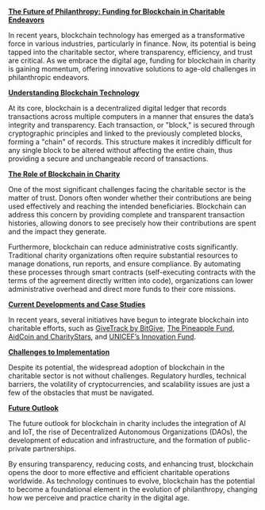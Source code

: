 [**The Future of Philanthropy: Funding for Blockchain in Charitable Endeavors**](https://medium.com/the-future-of-philanthropy/the-future-of-philanthropy-funding-for-blockchain-in-charitable-endeavors-8329f593c304)

In recent years, blockchain technology has emerged as a transformative force in various industries, particularly in finance. Now, its potential is being tapped into the charitable sector, where transparency, efficiency, and trust are critical. As we embrace the digital age, funding for blockchain in charity is gaining momentum, offering innovative solutions to age-old challenges in philanthropic endeavors.

[**Understanding Blockchain Technology**](https://www.ibm.com/blockchain/what-is-blockchain)

At its core, blockchain is a decentralized digital ledger that records transactions across multiple computers in a manner that ensures the data’s integrity and transparency. Each transaction, or "block," is secured through cryptographic principles and linked to the previously completed blocks, forming a "chain" of records. This structure makes it incredibly difficult for any single block to be altered without affecting the entire chain, thus providing a secure and unchangeable record of transactions.

[**The Role of Blockchain in Charity**](https://www.forbes.com/sites/forbestechcouncil/2019/06/10/how-blockchain-technology-is-transforming-charity/)

One of the most significant challenges facing the charitable sector is the matter of trust. Donors often wonder whether their contributions are being used effectively and reaching the intended beneficiaries. Blockchain can address this concern by providing complete and transparent transaction histories, allowing donors to see precisely how their contributions are spent and the impact they generate.

Furthermore, blockchain can reduce administrative costs significantly. Traditional charity organizations often require substantial resources to manage donations, run reports, and ensure compliance. By automating these processes through smart contracts (self-executing contracts with the terms of the agreement directly written into code), organizations can lower administrative overhead and direct more funds to their core missions.

[**Current Developments and Case Studies**](https://www.thegivingblock.com/post/crypto-philanthropy-what-are-the-real-benefits)

In recent years, several initiatives have begun to integrate blockchain into charitable efforts, such as [GiveTrack by BitGive](https://www.givetrack.org/), [The Pineapple Fund](https://pineapplefund.org/), [AidCoin and CharityStars](https://www.charitystars.com/), and [UNICEF’s Innovation Fund](https://www.unicef.org/innovation/blockchain).

[**Challenges to Implementation**](https://www.weforum.org/agenda/2020/06/blockchain-charity-transparency-trust-commercial-companies/)

Despite its potential, the widespread adoption of blockchain in the charitable sector is not without challenges. Regulatory hurdles, technical barriers, the volatility of cryptocurrencies, and scalability issues are just a few of the obstacles that must be navigated.

[**Future Outlook**](https://www.worldbank.org/en/news/immersive-story/2021/03/11/blockchain-trust)

The future outlook for blockchain in charity includes the integration of AI and IoT, the rise of Decentralized Autonomous Organizations (DAOs), the development of education and infrastructure, and the formation of public-private partnerships.

By ensuring transparency, reducing costs, and enhancing trust, blockchain opens the door to more effective and efficient charitable operations worldwide. As technology continues to evolve, blockchain has the potential to become a foundational element in the evolution of philanthropy, changing how we perceive and practice charity in the digital age.